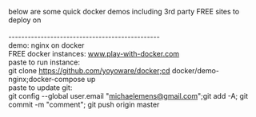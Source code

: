 below are some quick docker demos including 3rd party FREE sites to deploy on<br>
<br>
-----------------------------------------------<br>
demo: nginx on docker<br>
FREE docker instances: www.play-with-docker.com<br>
paste to run instance:<br>
git clone https://github.com/yoyoware/docker;cd docker/demo-nginx;docker-compose up<br>
paste to update git:<br>
git config --global user.email "michaelemens@gmail.com";git add -A; git commit -m "comment"; git push origin master<br>
<br>





